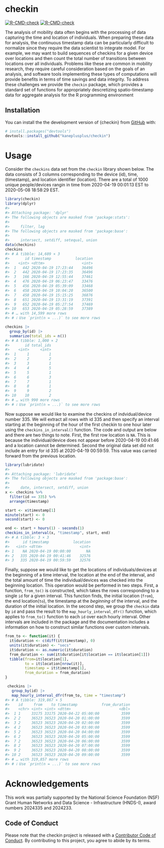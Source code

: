 
<!-- README.md is generated from README.Rmd. Please edit that file -->



# checkin

<!-- badges: start -->
[![R-CMD-check](https://github.com/kaneplusplus/checkin/workflows/R-CMD-check/badge.svg)](https://github.com/kaneplusplus/checkin/actions)
[![R-CMD-check](https://github.com/kaneplusplus/checkin/actions/workflows/R-CMD-check.yaml/badge.svg)](https://github.com/kaneplusplus/checkin/actions/workflows/R-CMD-check.yaml)
<!-- badges: end -->

The analysis of mobility data often begins with the processing of data capturing the time and location of individuals. When preparing these data for analysis, the continuous timestamp data can be particularly difficult to normalize since they require the data scientist to integrate model. For example, we may want to build sequences of checkins for a given device over locations and then count the total number of transitions between locations over all individuals.  Problems like these are common in mobility research, they require careful consideration based on the goals of an analysis, and software tools implementing these types of computations will provide benefits in terms of time savings and data integrity. To address these challenges we provide the `checkin` package, which provides a standard set of functions for appropriately descretizing spatio-timestamp data for aggregate analysis for the R programming environment

## Installation

You can install the the development version of {checkin} from 
[GitHub](https://github.com/) with:

``` r
# install.packages("devtools")
devtools::install_github("kaneplusplus/checkin")
```

# Usage

Consider the `checkins` data set from the `checkin` library shown below. The data consists of 3 columns corresponding to the device (id), time, (timestamp), and location identifier (location). There are a total of 
1000 unique people/devices rangin in time from 2020-04-19 00:01:13 EST to 2020-05-08 18:58:29 EST.


```r
library(checkin)
library(dplyr)
#> 
#> Attaching package: 'dplyr'
#> The following objects are masked from 'package:stats':
#> 
#>     filter, lag
#> The following objects are masked from 'package:base':
#> 
#>     intersect, setdiff, setequal, union
data(checkins)
checkins
#> # A tibble: 14,609 × 3
#>       id timestamp           location
#>    <int> <dttm>                 <int>
#>  1   442 2020-04-19 17:23:44    36496
#>  2   442 2020-04-19 17:23:35    36496
#>  3   166 2020-04-19 12:55:44    37461
#>  4   476 2020-04-19 06:23:47    33476
#>  5   456 2020-04-19 05:39:09    33468
#>  6   458 2020-04-19 10:04:20    36500
#>  7   458 2020-04-19 15:15:25    36876
#>  8   651 2020-04-19 13:31:19    37391
#>  9   652 2020-04-19 05:27:54    37469
#> 10   653 2020-04-19 05:28:59    37389
#> # … with 14,599 more rows
#> # ℹ Use `print(n = ...)` to see more rows

checkins |>
  group_by(id) |>
  summarize(total_ids = n())
#> # A tibble: 1,000 × 2
#>       id total_ids
#>    <int>     <int>
#>  1     1         1
#>  2     2         2
#>  3     3         1
#>  4     4         5
#>  5     5         1
#>  6     6         3
#>  7     7         1
#>  8     8         1
#>  9     9         2
#> 10    10         2
#> # … with 990 more rows
#> # ℹ Use `print(n = ...)` to see more rows
```

Now suppose we would like to examine the checkins of indvidual/device number 335. We will extract all rows with id 335 and then specify an interval starting at the beginning of the hour of the first checkin to one hour later using the `checkins_in_interval()` function. The code and output are below and there are two things to note. First, the first row location is `NA`. This is because the individual/device does not appear before 2020-04-19 00:41:46 and a location cannot be determined. Second the original data set did not include an entry for id 335 at 2020-04-19 00:59:59. This value was carried forward from the previous location.


```r
library(lubridate)
#> 
#> Attaching package: 'lubridate'
#> The following objects are masked from 'package:base':
#> 
#>     date, intersect, setdiff, union
x <- checkins %>%
  filter(id == 335) %>%
  arrange(timestamp)

start <- x$timestamp[1]
minute(start) <- 0
second(start) <- 0

end <- start + hours(1) - seconds(1)
checkins_in_interval(x, "timestamp", start, end)
#> # A tibble: 3 × 3
#>      id timestamp           location
#>   <int> <dttm>                 <int>
#> 1    NA 2020-04-19 00:00:00       NA
#> 2   335 2020-04-19 00:41:46    32576
#> 3   335 2020-04-19 00:59:59    32576
```
Finally, suppose we would like to get the locations of individuals/devices at the beginning of a time interval, the location at the end of the interval, and the total amount of time the individual/devices was checked into the beginning location. This operation would be performed in two steps. First, a function, `from_to()` is constructed, which takes the rows corresponding to a single `id` for a given interval. This function finds, the initial location (`from`), the end location(`to`), the timestamp at the _beginning_ of the interval, and the duration of the initial location. In the second step, we group the `checkin` data by `id` and pass the result to the `map_hourly_interval_dfr()` function, which applies to `from_to()` function to each `id` over each hourly interval. Other intervals are included in the package and the documentation includes a information on how to construct similar functions over custom intervals.


```r
from_to <- function(it) {
  it$duration <- c(diff(it$timestamp), 0)
  units(it$duration) <- "secs"
  it$duration <- as.numeric(it$duration)
  from_duration <- sum(it$duration[it$location == it$location[1]])
  tibble(from=it$location[1],
         to = it$location[nrow(it)],
         timestamp = it$timestamp[1],
         from_duration = from_duration)
}

 checkins |>
   group_by(id) |>
   map_hourly_interval_dfr(from_to, time = "timestamp") 
#> # A tibble: 319,867 × 5
#>    id     from    to timestamp           from_duration
#>    <chr> <int> <int> <dttm>                      <dbl>
#>  1 1     33175 33175 2020-04-22 05:00:00          3599
#>  2 2     36523 36523 2020-04-20 01:00:00          3599
#>  3 2     36523 36523 2020-04-20 02:00:00          3599
#>  4 2     36523 36523 2020-04-20 03:00:00          3599
#>  5 2     36523 36523 2020-04-20 04:00:00          3599
#>  6 2     36523 36523 2020-04-20 05:00:00          3599
#>  7 2     36523 36523 2020-04-20 06:00:00          3599
#>  8 2     36523 36523 2020-04-20 07:00:00          3599
#>  9 2     36523 36523 2020-04-20 08:00:00          3599
#> 10 2     36523 36523 2020-04-20 09:00:00          3599
#> # … with 319,857 more rows
#> # ℹ Use `print(n = ...)` to see more rows
```

# Acknowledgements

This work was partially supported by the National Science Foundation (NSF) Grant Human Networks and Data Science - Infrastructure (HNDS-I), award numbers 2024335 and 2024233.

## Code of Conduct

Please note that the checkin project is released with a [Contributor Code of Conduct](https://contributor-covenant.org/version/2/0/CODE_OF_CONDUCT.html). By contributing to this project, you agree to abide by its terms.

